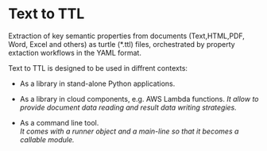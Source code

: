 # Text to TTL 

Extraction of key semantic properties from documents (Text,HTML,PDF, Word, Excel and others)
as turtle (*.ttl) files, orchestrated by property extaction workflows in the YAML format.

Text to TTL is designed to be used in diffrent contexts:

- As a library in stand-alone Python applications.

- As a library in cloud components, e.g. AWS Lambda functions.
  *It allow to provide document data reading and result data writing strategies.*

- As a command line tool.   
  *It comes with a runner object and a main-line so that it becomes a callable module.*
  
